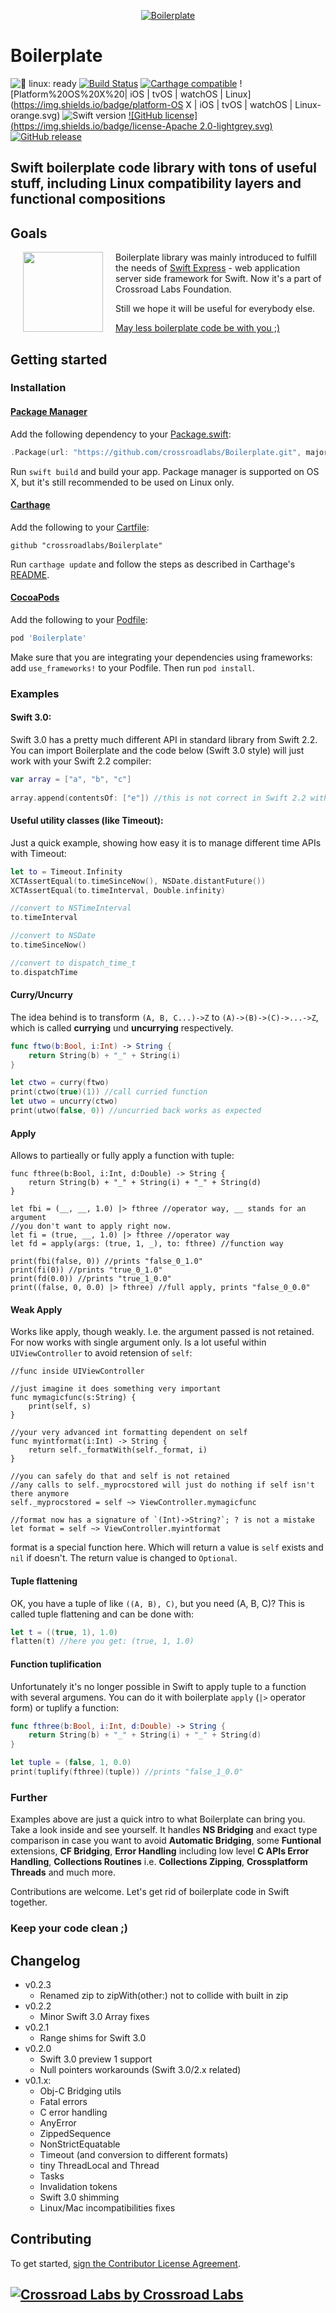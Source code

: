 [<p align="center"><img alt="Boilerplate" src="http://cdn.movieweb.com/img.news/NEnBKLdGEGLarq_1_1.jpg"></p>](#boilerplate)

# Boilerplate

![🐧 linux: ready](https://img.shields.io/badge/%F0%9F%90%A7%20linux-ready-red.svg)
[![Build Status](https://travis-ci.org/crossroadlabs/Boilerplate.svg?branch=master)](https://travis-ci.org/crossroadlabs/Boilerplate)
[![Carthage compatible](https://img.shields.io/badge/Carthage-compatible-4BC51D.svg?style=flat)](https://github.com/Carthage/Carthage)
![Platform%20OS%20X%20| iOS | tvOS | watchOS | Linux](https://img.shields.io/badge/platform-OS X | iOS | tvOS | watchOS | Linux-orange.svg)
![Swift version](https://img.shields.io/badge/Swift-3.2-blue.svg)
[![GitHub license](https://img.shields.io/badge/license-Apache 2.0-lightgrey.svg)](https://raw.githubusercontent.com/crossroadlabs/Regex/master/LICENSE)
[![GitHub release](https://img.shields.io/github/release/crossroadlabs/Boilerplate.svg)](https://github.com/crossroadlabs/Boilerplate/releases)

## Swift boilerplate code library with tons of useful stuff, including Linux compatibility layers and functional compositions

## Goals

[<img align="left" src="https://raw.githubusercontent.com/crossroadlabs/Express/master/logo-full.png" hspace="20" height=128>](https://github.com/crossroadlabs/Express) Boilerplate library was mainly introduced to fulfill the needs of [Swift Express](https://github.com/crossroadlabs/Express) - web application server side framework for Swift. Now it's a part of Crossroad Labs Foundation.

Still we hope it will be useful for everybody else.

[May less boilerplate code be with you ;)](#examples)

## Getting started

### Installation

#### [Package Manager](https://swift.org/package-manager/)

Add the following dependency to your [Package.swift](https://github.com/apple/swift-package-manager/blob/master/Documentation/Package.swift.md):

```swift
.Package(url: "https://github.com/crossroadlabs/Boilerplate.git", majorVersion: 0)
```

Run ```swift build``` and build your app. Package manager is supported on OS X, but it's still recommended to be used on Linux only.

#### [Carthage](https://github.com/Carthage/Carthage)
Add the following to your [Cartfile](https://github.com/Carthage/Carthage/blob/master/Documentation/Artifacts.md#cartfile):

```
github "crossroadlabs/Boilerplate"
```

Run `carthage update` and follow the steps as described in Carthage's [README](https://github.com/Carthage/Carthage#adding-frameworks-to-an-application).

#### [CocoaPods](http://cocoapods.org/)
Add the following to your [Podfile](http://guides.cocoapods.org/using/the-podfile.html):

```rb
pod 'Boilerplate'
```

Make sure that you are integrating your dependencies using frameworks: add `use_frameworks!` to your Podfile. Then run `pod install`.

### Examples

#### Swift 3.0:

Swift 3.0 has a pretty much different API in standard library from Swift 2.2. You can import Boilerplate and the code below (Swift 3.0 style) will just work with your Swift 2.2 compiler:

```swift
var array = ["a", "b", "c"]
        
array.append(contentsOf: ["e"]) //this is not correct in Swift 2.2 without Boilerplate
```

#### Useful utility classes (like Timeout):

Just a quick example, showing how easy it is to manage different time APIs with Timeout:

```swift
let to = Timeout.Infinity
XCTAssertEqual(to.timeSinceNow(), NSDate.distantFuture())
XCTAssertEqual(to.timeInterval, Double.infinity)

//convert to NSTimeInterval
to.timeInterval

//convert to NSDate
to.timeSinceNow()

//convert to dispatch_time_t
to.dispatchTime
```

#### Curry/Uncurry

The idea behind is to transform `(A, B, C...)->Z` to `(A)->(B)->(C)->...->Z`, which is called __currying__ und __uncurrying__ respectively.

```swift
func ftwo(b:Bool, i:Int) -> String {
    return String(b) + "_" + String(i)
}

let ctwo = curry(ftwo)
print(ctwo(true)(1)) //call curried function
let utwo = uncurry(ctwo)
print(utwo(false, 0)) //uncurried back works as expected
```

#### Apply

Allows to partieally or fully apply a function with tuple:

```
func fthree(b:Bool, i:Int, d:Double) -> String {
    return String(b) + "_" + String(i) + "_" + String(d)
}

let fbi = (__, __, 1.0) |> fthree //operator way, __ stands for an argument
//you don't want to apply right now.
let fi = (true, __, 1.0) |> fthree //operator way
let fd = apply(args: (true, 1, _), to: fthree) //function way

print(fbi(false, 0)) //prints "false_0_1.0"
print(fi(0)) //prints "true_0_1.0"
print(fd(0.0)) //prints "true_1_0.0"
print((false, 0, 0.0) |> fthree) //full apply, prints "false_0_0.0"
```

#### Weak Apply

Works like apply, though weakly. I.e. the argument passed is not retained. For now works with single argument only. Is a lot useful within `UIViewController` to avoid retension of `self`:

```
//func inside UIViewController

//just imagine it does something very important
func mymagicfunc(s:String) {
	print(self, s)
}

//your very advanced int formatting dependent on self
func myintformat(i:Int) -> String {
	return self._formatWith(self._format, i)
}

//you can safely do that and self is not retained
//any calls to self._myprocstored will just do nothing if self isn't there anymore
self._myprocstored = self ~> ViewController.mymagicfunc

//format now has a signature of `(Int)->String?`; ? is not a mistake
let format = self ~> ViewController.myintformat

```

format is a special function here. Which will return a value is `self` exists and `nil` if doesn't. The return value is changed to `Optional`.

#### Tuple flattening

OK, you have a tuple of like `((A, B), C)`, but you need (A, B, C)? This is called tuple flattening and can be done with:

```swift
let t = ((true, 1), 1.0)
flatten(t) //here you get: (true, 1, 1.0)
```

#### Function tuplification

Unfortunately it's no longer possible in Swift to apply tuple to a function with several argumens. You can do it with boilerplate `apply` (`|>` operator form) or tuplify a function:

```swift
func fthree(b:Bool, i:Int, d:Double) -> String {
    return String(b) + "_" + String(i) + "_" + String(d)
}

let tuple = (false, 1, 0.0)
print(tuplify(fthree)(tuple)) //prints "false_1_0.0"
```

### Further

Examples above are just a quick intro to what Boilerplate can bring you. Take a look inside and see yourself. It handles __NS Bridging__ and exact type comparison in case you want to avoid __Automatic Bridging__, some __Funtional__ extensions, __CF Bridging__, __Error Handling__ including low level __C APIs Error Handling__, __Collections Routines__ i.e. __Collections Zipping__, __Crossplatform Threads__ and much more.

Contributions are welcome. Let's get rid of boilerplate code in Swift together.

### Keep your code clean ;)

## Changelog

* v0.2.3
	* Renamed zip to zipWith(other:) not to collide with built in zip
* v0.2.2
	* Minor Swift 3.0 Array fixes
* v0.2.1
	* Range shims for Swift 3.0
* v0.2.0
	* Swift 3.0 preview 1 support
	* Null pointers workarounds (Swift 3.0/2.x related)
* v0.1.x:
	* Obj-C Bridging utils
	* Fatal errors
	* C error handling
	* AnyError
	* ZippedSequence
	* NonStrictEquatable
	* Timeout (and conversion to different formats)
	* tiny ThreadLocal and Thread
	* Tasks
	* Invalidation tokens
	* Swift 3.0 shimming
	* Linux/Mac incompatibilities fixes

## Contributing

To get started, <a href="https://www.clahub.com/agreements/crossroadlabs/Boilerplate">sign the Contributor License Agreement</a>.

## [![Crossroad Labs](http://i.imgur.com/iRlxgOL.png?1) by Crossroad Labs](http://www.crossroadlabs.xyz/)